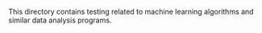 This directory contains testing related to machine learning algorithms and similar data analysis programs.
